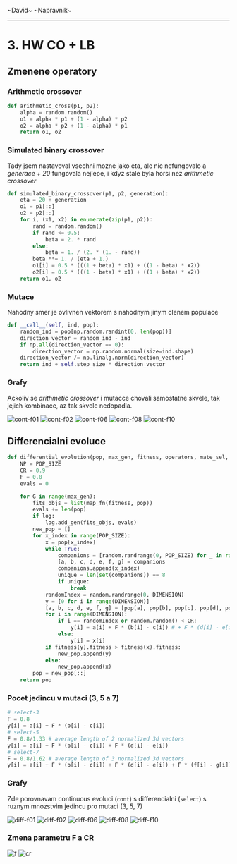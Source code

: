 ~David~ ~Napravnik~

---

# 3. HW CO + LB

## Zmenene operatory
### Arithmetic crossover
```python
def arithmetic_cross(p1, p2):
    alpha = random.random()
    o1 = alpha * p1 + (1 - alpha) * p2
    o2 = alpha * p2 + (1 - alpha) * p1
    return o1, o2
```

### Simulated binary crossover
Tady jsem nastavoval vsechni mozne jako eta, ale nic nefungovalo a *generace + 20* fungovala nejlepe, i kdyz stale byla horsi nez *arithmetic crossover*
```python
def simulated_binary_crossover(p1, p2, generation):
    eta = 20 + generation
    o1 = p1[::]
    o2 = p2[::]
    for i, (x1, x2) in enumerate(zip(p1, p2)):
        rand = random.random()
        if rand <= 0.5:
            beta = 2. * rand
        else:
            beta = 1. / (2. * (1. - rand))
        beta **= 1. / (eta + 1.)
        o1[i] = 0.5 * (((1 + beta) * x1) + ((1 - beta) * x2))
        o2[i] = 0.5 * (((1 - beta) * x1) + ((1 + beta) * x2))
    return o1, o2
```


### Mutace 
Nahodny smer je ovlivnen vektorem s nahodnym jinym clenem populace

```python
def __call__(self, ind, pop):
	random_ind = pop[np.random.randint(0, len(pop))]
	direction_vector = random_ind - ind
	if np.all(direction_vector == 0):
		direction_vector = np.random.normal(size=ind.shape)
	direction_vector /= np.linalg.norm(direction_vector)
	return ind + self.step_size * direction_vector
```

### Grafy

Ackoliv se *arithmetic crossover* i mutacce chovali samostatne skvele, tak jejich kombinace, az tak skvele nedopadla.

![cont-f01](./cont-f01.png)
![cont-f02](./cont-f02.png)
![cont-f06](./cont-f06.png)
![cont-f08](./cont-f08.png)
![cont-f10](./cont-f10.png)

## Differencialni evoluce
```python
def differential_evolution(pop, max_gen, fitness, operators, mate_sel, mutate_ind, *, map_fn=map, log=None):
    NP = POP_SIZE
    CR = 0.9
    F = 0.8
    evals = 0

    for G in range(max_gen):
        fits_objs = list(map_fn(fitness, pop))
        evals += len(pop)
        if log:
            log.add_gen(fits_objs, evals)
        new_pop = []
        for x_index in range(POP_SIZE):
            x = pop[x_index]
            while True:
                companions = [random.randrange(0, POP_SIZE) for _ in range(7)]
                [a, b, c, d, e, f, g] = companions
                companions.append(x_index)
                unique = len(set(companions)) == 8
                if unique:
                    break
            randomIndex = random.randrange(0, DIMENSION)
            y = [0 for i in range(DIMENSION)]
            [a, b, c, d, e, f, g] = [pop[a], pop[b], pop[c], pop[d], pop[e], pop[f], pop[g]]
            for i in range(DIMENSION):
                if i == randomIndex or random.random() < CR:
                    y[i] = a[i] + F * (b[i] - c[i]) # + F * (d[i] - e[i]) + F * (f[i] - g[i])
                else:
                    y[i] = x[i]
            if fitness(y).fitness > fitness(x).fitness:
                new_pop.append(y)
            else:
                new_pop.append(x)
        pop = new_pop[::]
    return pop
```

### Pocet jedincu v mutaci (3, 5 a 7)
```python
# select-3
F = 0.8
y[i] = a[i] + F * (b[i] - c[i])
# select-5
F = 0.8/1.33 # average length of 2 normalized 3d vectors
y[i] = a[i] + F * (b[i] - c[i]) + F * (d[i] - e[i])
# select-7
F = 0.8/1.62 # average length of 3 normalized 3d vectors
y[i] = a[i] + F * (b[i] - c[i]) + F * (d[i] - e[i]) + F * (f[i] - g[i])
```

### Grafy
Zde porovnavam continuous evoluci (`cont`) s differencialni (`select`) s ruznym mnozstvim jedincu pro mutaci (3, 5, 7)

![diff-f01](./diff-f01.png)
![diff-f02](./diff-f02.png)
![diff-f06](./diff-f06.png)
![diff-f08](./diff-f08.png)
![diff-f10](./diff-f10.png)

### Zmena parametru F a CR

![f](./f.png)
![cr](./cr.png)

